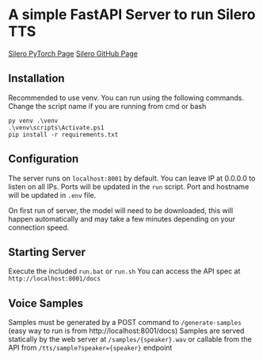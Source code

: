 # A simple FastAPI Server to run Silero TTS
[Silero PyTorch Page](https://pytorch.org/hub/snakers4_silero-models_tts/)
[Silero GitHub Page](https://github.com/snakers4/silero-models)

## Installation
Recommended to use venv. You can run using the following commands. Change the script name if you are running from cmd or bash
```
py venv .\venv
.\venv\scripts\Activate.ps1
pip install -r requirements.txt
```

## Configuration
The server runs on `localhost:8001` by default. You can leave IP at 0.0.0.0 to listen on all IPs.
Ports will be updated in the `run` script. Port and hostname will be updated in `.env` file. 

On first run of server, the model will need to be downloaded, this will happen automatically and may take a few minutes depending on your connection speed.

## Starting Server
Execute the included `run.bat` or `run.sh`
You can access the API spec at `http://localhost:8001/docs`

## Voice Samples
Samples must be generated by a POST command to `/generate-samples`  (easy way to run is from http://localhost:8001/docs)
Samples are served statically by the web server at `/samples/{speaker}.wav` or callable from the API from `/tts/sample?speaker={speaker}` endpoint
